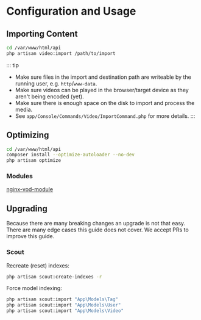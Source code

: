# Configuration and Usage

## Importing Content

```bash
cd /var/www/html/api
php artisan video:import /path/to/import
```

::: tip

- Make sure files in the import and destination path are writeable by the running user, e.g. `http`/`www-data`.
- Make sure videos can be played in the browser/target device as they aren't being encoded (yet).
- Make sure there is enough space on the disk to import and process the media.
- See `app/Console/Commands/Video/ImportCommand.php` for more details.
  :::

## Optimizing

```bash
cd /var/www/html/api
composer install --optimize-autoloader --no-dev
php artisan optimize
```

### Modules

[nginx-vod-module](https://github.com/kaltura/nginx-vod-module#performance-recommendations)

## Upgrading

Because there are many breaking changes an upgrade is not that easy. There are many edge cases this guide does not cover. We accept PRs to improve this guide.

### Scout

Recreate (reset) indexes:

```bash
php artisan scout:create-indexes -r
```

Force model indexing:

```bash
php artisan scout:import "App\Models\Tag"
php artisan scout:import "App\Models\User"
php artisan scout:import "App\Models\Video"
```
